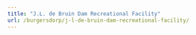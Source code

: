 ```yaml
---
title: "J.L. de Bruin Dam Recreational Facility"
url: /burgersdorp/j-l-de-bruin-dam-recreational-facility/
---
```

